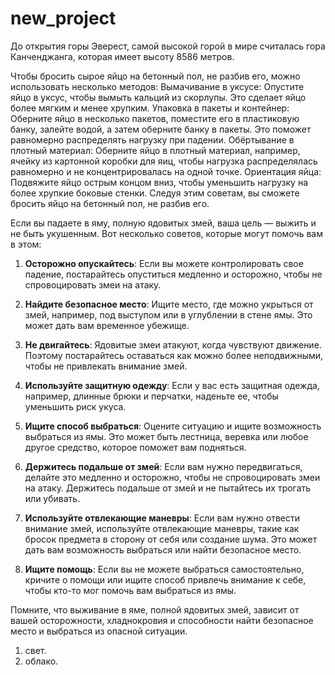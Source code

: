 # new_project
До открытия горы Эверест, самой высокой горой в мире считалась гора Канченджанга, которая имеет высоту 8586 метров.

Чтобы бросить сырое яйцо на бетонный пол, не разбив его, можно использовать несколько методов:
Вымачивание в уксусе: Опустите яйцо в уксус, чтобы вымыть кальций из скорлупы. Это сделает яйцо более мягким и менее хрупким.
Упаковка в пакеты и контейнер: Оберните яйцо в несколько пакетов, поместите его в пластиковую банку, залейте водой, а затем оберните банку в пакеты. Это поможет равномерно распределять нагрузку при падении.
Обёртывание в плотный материал: Оберните яйцо в плотный материал, например, ячейку из картонной коробки для яиц, чтобы нагрузка распределялась равномерно и не концентрировалась на одной точке.
Ориентация яйца: Подвяжите яйцо острым концом вниз, чтобы уменьшить нагрузку на более хрупкие боковые стенки.
Следуя этим советам, вы сможете бросить яйцо на бетонный пол, не разбив его.

Если вы падаете в яму, полную ядовитых змей, ваша цель — выжить и не быть укушенным. Вот несколько советов, которые могут помочь вам в этом:

1. **Осторожно опускайтесь**: Если вы можете контролировать свое падение, постарайтесь опуститься медленно и осторожно, чтобы не спровоцировать змеи на атаку.

2. **Найдите безопасное место**: Ищите место, где можно укрыться от змей, например, под выступом или в углублении в стене ямы. Это может дать вам временное убежище.

3. **Не двигайтесь**: Ядовитые змеи атакуют, когда чувствуют движение. Поэтому постарайтесь оставаться как можно более неподвижными, чтобы не привлекать внимание змей.

4. **Используйте защитную одежду**: Если у вас есть защитная одежда, например, длинные брюки и перчатки, наденьте ее, чтобы уменьшить риск укуса.

5. **Ищите способ выбраться**: Оцените ситуацию и ищите возможность выбраться из ямы. Это может быть лестница, веревка или любое другое средство, которое поможет вам подняться.

6. **Держитесь подальше от змей**: Если вам нужно передвигаться, делайте это медленно и осторожно, чтобы не спровоцировать змеи на атаку. Держитесь подальше от змей и не пытайтесь их трогать или убивать.

7. **Используйте отвлекающие маневры**: Если вам нужно отвести внимание змей, используйте отвлекающие маневры, такие как бросок предмета в сторону от себя или создание шума. Это может дать вам возможность выбраться или найти безопасное место.

8. **Ищите помощь**: Если вы не можете выбраться самостоятельно, кричите о помощи или ищите способ привлечь внимание к себе, чтобы кто-то мог помочь вам выбраться из ямы.

Помните, что выживание в яме, полной ядовитых змей, зависит от вашей осторожности, хладнокровия и способности найти безопасное место и выбраться из опасной ситуации.

1) свет.
2) облако.

